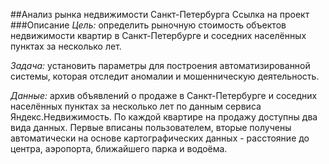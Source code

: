 ##Анализ рынка недвижимости Санкт-Петербурга
Ссылка на проект
###Описание
*Цель:* определить рыночную стоимость объектов недвижимости квартир в Санкт-Петербурге и соседних населённых пунктах за несколько лет.

*Задача:* установить параметры для построения автоматизированной системы, которая отследит аномалии и мошенническую деятельность.

*Данные:* архив объявлений о продаже в Санкт-Петербурге и соседних населённых пунктах за несколько лет по данным сервиса Яндекс.Недвижимость. По каждой квартире на продажу доступны два вида данных. Первые вписаны пользователем, вторые получены автоматически на основе картографических данных - расстояние до центра, аэропорта, ближайшего парка и водоёма.
